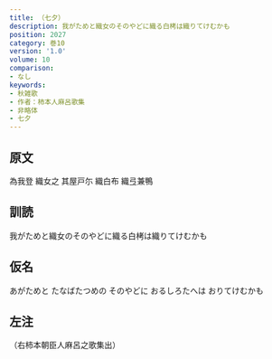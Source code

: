 ```yaml
---
title: （七夕）
description: 我がためと織女のそのやどに織る白栲は織りてけむかも
position: 2027
category: 巻10
version: '1.0'
volume: 10
comparison:
- なし
keywords:
- 秋雑歌
- 作者：柿本人麻呂歌集
- 非略体
- 七夕
---
```


## 原文

為我登 織女之 其屋戸尓 織白布 織弖兼鴨

## 訓読

我がためと織女のそのやどに織る白栲は織りてけむかも

## 仮名

あがためと たなばたつめの そのやどに おるしろたへは おりてけむかも

## 左注

（右柿本朝臣人麻呂之歌集出）
